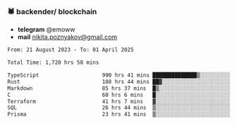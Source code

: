 ### 🕷 backender/ blockchain
- **telegram** @emoww
- **mail** nikita.poznyakov@gmail.com

<!--START_SECTION:waka-->

```txt
From: 21 August 2023 - To: 01 April 2025

Total Time: 1,720 hrs 58 mins

TypeScript                    990 hrs 41 mins ██████████████▒░░░░░░░░░░   57.39 %
Rust                          188 hrs 44 mins ██▓░░░░░░░░░░░░░░░░░░░░░░   10.93 %
Markdown                      85 hrs 37 mins  █▒░░░░░░░░░░░░░░░░░░░░░░░   04.96 %
C                             60 hrs 6 mins   █░░░░░░░░░░░░░░░░░░░░░░░░   03.48 %
Terraform                     41 hrs 7 mins   ▓░░░░░░░░░░░░░░░░░░░░░░░░   02.38 %
SQL                           26 hrs 44 mins  ▒░░░░░░░░░░░░░░░░░░░░░░░░   01.55 %
Prisma                        23 hrs 41 mins  ▒░░░░░░░░░░░░░░░░░░░░░░░░   01.37 %
```

<!--END_SECTION:waka-->




